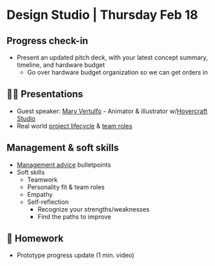 # Design Studio | Thursday Feb 18

## Progress check-in

- Present an updated pitch deck, with your latest concept summary, timeline, and hardware budget
  - Go over hardware budget organization so we can get orders in

## 👨‍🏫 Presentations

- Guest speaker: [Mary Vertulfo](https://www.maryvertulfo.com/) - Animator & illustrator w/[Hovercraft Studio](https://hovercraftstudio.com/)
- Real world [project lifecycle](../docs/project-management.md) & [team roles](../docs/roles-responsibilities.md)

## Management & soft skills

- [Management advice](./docs/management-advice.md) bulletpoints
- Soft skills
  - Teamwork
  - Personality fit & team roles
  - Empathy
  - Self-reflection 
    - Recognize your strengths/weaknesses
    - Find the paths to improve

## 📝 Homework

- Prototype progress update (1 min. video)